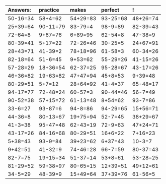 | Answers: | practice | makes | perfect | ! |
| :--- | :--- | :--- | :--- | :--- |
| 50-16=34 | 58+4=62 | 54+29=83 | 93-25=68 | 48+26=74 | 
| 25+39=64 | 90-11=79 | 83-79=4 | 98-9=89 | 82-39=43 | 
| 72-64=8 | 9+67=76 | 6+89=95 | 62-54=8 | 47-38=9 | 
| 80-39=41 | 5+17=22 | 72-26=46 | 30-25=5 | 24+67=91 | 
| 28+43=71 | 41-39=2 | 78+18=96 | 61-58=3 | 60-34=26 | 
| 82-18=64 | 51-6=45 | 9+53=62 | 55-29=26 | 41-15=26 | 
| 57-28=29 | 18+36=54 | 62-37=25 | 95-28=67 | 43-17=26 | 
| 46+36=82 | 19+63=82 | 47+47=94 | 45+8=53 | 9+39=48 | 
| 80-29=51 | 5+7=12 | 28+64=92 | 41-4=37 | 65-48=17 | 
| 94-17=77 | 72-48=24 | 60-57=3 | 90-44=46 | 56-7=49 | 
| 90-52=38 | 57+15=72 | 61-13=48 | 8+54=62 | 93-7=86 | 
| 33-6=27 | 93-87=6 | 94-8=86 | 94-29=65 | 15+56=71 | 
| 44-36=8 | 80-13=67 | 19+75=94 | 52-7=45 | 38+29=67 | 
| 41-3=38 | 95-47=48 | 62-43=19 | 72-9=63 | 47+24=71 | 
| 43-17=26 | 84-16=68 | 80-29=51 | 16+6=22 | 7+16=23 | 
| 5+38=43 | 93-9=84 | 39+23=62 | 6+37=43 | 10-3=7 | 
| 9+42=51 | 41-32=9 | 74-46=28 | 66-7=59 | 80-37=43 | 
| 82-7=75 | 19+15=34 | 51-37=14 | 53+8=61 | 53-28=25 | 
| 81-29=52 | 59+38=97 | 80-65=15 | 12+39=51 | 49+12=61 | 
| 34-5=29 | 48-39=9 | 15+49=64 | 37+39=76 | 61-56=5 | 
